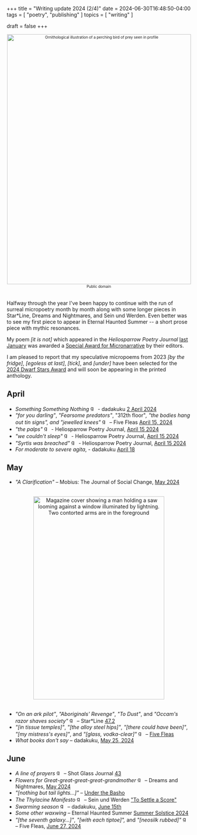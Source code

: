 +++
title = "Writing update 2024 (2/4)"
date = 2024-06-30T16:48:50-04:00
tags = [
    "poetry",
    "publishing"
]
topics = [
    "writing"
]

draft = false
+++
<div align="center" style="font-size:x-small"><img src="https://milkfish08.s3.amazonaws.com/photo/blog/abovethefold/milvus-migrans-1800-1812-print-iconographia-zoologica-special-collections-university-c0234a.jpg" alt="Ornithological illustration of a perching bird of prey seen in profile" width="503" height="682" title="Falcon" /><br />Public domain</div><br clear="all" />

Halfway through the year I've been happy to continue with the run of surreal micropoetry month by month along with some longer pieces in Star*Line, Dreams and Nightmares, and Sein und Werden. Even better was to see my first piece to appear in Eternal Haunted Summer -- a short prose piece with mythic resonances. 

My poem *[it is not]* which appeared in the *Heliosparrow Poetry Journal* [last January](../1q2024) was awarded a [Special Award for Micronarrative](https://heliosparrow.com/wp-content/uploads/2024/04/The-2024-Haiku-Frontier-Awards-FINAL-Apr-4.pdf) by their editors.

I am pleased to report that my speculative micropoems from 2023 *[by the fridge]*, *[egoless at last]*, *[tick]*, and *[under]* have been selected for the [2024 Dwarf Stars Award](https://sfpoetry.com/dwarfstars.html) and will soon be appearing in the printed anthology.

## April

* *Something Something Nothing*  <img src="https://milkfish08.s3.amazonaws.com/photo/blog/award_star_gold_1.png" width=16 height=16 title="gold star" /> - dadakuku [2 April 2024](https://dadakuku.com/2024/04/02/something-something-nothing/)
* *"for you darling"*, *"Fearsome predators"*, "312th floor"*, *"the bodies hang out tin signs"*, and "jewelled knees"* <img src="https://milkfish08.s3.amazonaws.com/photo/blog/award_star_gold_1.png" width=16 height=16 title="gold star" />  – Five Fleas [April 15, 2024](https://fivefleas.blogspot.com/2024/04/afternoon-of-april-16-2024.html)
* *"the palps"*  <img src="https://milkfish08.s3.amazonaws.com/photo/blog/award_star_gold_1.png" width=16 height=16 title="gold star" /> - Heliosparrow Poetry Journal, [April 15 2024](https://heliosparrow.com/2024/04/14-19/)
* *"we couldn't sleep"*  <img src="https://milkfish08.s3.amazonaws.com/photo/blog/award_star_gold_1.png" width=16 height=16 title="gold star" /> - Heliosparrow Poetry Journal, [April 15 2024](https://heliosparrow.com/2024/04/14-20/)
* *"Syrtis was breached"*  <img src="https://milkfish08.s3.amazonaws.com/photo/blog/award_star_gold_1.png" width=16 height=16 title="gold star" /> - Heliosparrow Poetry Journal, [April 15 2024](https://heliosparrow.com/2024/04/14-21/)
* *For moderate to severe agita*, - dadakuku [April 18](https://dadakuku.com/2024/04/18/for-moderate-to-severe-agita/)

## May

* *"A Clarification"*  – Mobius: The Journal of Social Change, [May 2024](https://mobiusmagazine.com/poetry/clarific.html)
<br clear="all" />
<div align="center"><img src="https://sfpoetry.com/sl/covers/47.2.jpg" title="Star*Line 47.1 cover" alt="Magazine cover showing a man holding a saw looming against a window illuminated by lightning. Two contorted arms are in the foreground" width=358 height=554 /></div><br clear="all" />

* *"On an ark pilot"*, *"Aboriginals' Revenge"*, *"To Dust"*, and *"Occam's razor shaves society"*   <img src="https://milkfish08.s3.amazonaws.com/photo/blog/award_star_gold_1.png" width=16 height=16 title="gold star" /> – Star*Line [47.2](https://sfpoetry.com/sl/issues/starline47.2.html)
* *"[in tissue temples]"*, *"[the alloy steel hips]"*, *"[there could have been]"*, *"[my mistress's eyes]"*, and *"[glass, vodka-clear]"* <img src="https://milkfish08.s3.amazonaws.com/photo/blog/award_star_gold_1.png" width=16 height=16 title="gold star" />  – [Five Fleas](https://fivefleas.blogspot.com/2024/05/morning-of-may-18-2024.html)
* *What books don't say* – dadakuku, [May 25, 2024](https://dadakuku.com/2024/05/25/what-books-dont-say/)

## June

* *A line of prayers* <img src="https://milkfish08.s3.amazonaws.com/photo/blog/award_star_gold_1.png" width=16 height=16 title="gold star" /> – Shot Glass Journal [43](https://www.musepiepress.com/shotglass/preview/richard_magahiz1.html)
* *Flowers for Great-great-great-great-grandmother*  <img src="https://milkfish08.s3.amazonaws.com/photo/blog/award_star_gold_1.png" width=16 height=16 title="gold star" /> – Dreams and Nightmares, [May 2024](https://dreamsandnightmaresmagazine.blogspot.com/2024/05/052624.html)
* *"[nothing but tail lights...]"* – [Under the Basho](https://underthebasho.com/the-journal/under-the-basho-2024/haiku/richard-magahiz.html)
* *The Thylacine Manifesto*  <img src="https://milkfish08.s3.amazonaws.com/photo/blog/award_star_gold_1.png" width=16 height=16 title="gold star" /> – Sein und Werden ["To Settle a Score"](http://www.kissthewitch.co.uk/seinundwerden/spring-summer24/page30.html)
* *Swarming season*  <img src="https://milkfish08.s3.amazonaws.com/photo/blog/award_star_gold_1.png" width=16 height=16 title="gold star" /> – dadakuku, [June 15th](https://dadakuku.com/2024/06/15/swarming-season/)
* *Some other waxwing* – Eternal Haunted Summer [Summer Solstice 2024](https://eternalhauntedsummer.com/issues/summer-solstice-2024/some-other-waxwing/)
* *"[the seventh galaxy...]"*, *"[with each tiptoe]",* and *"[neosilk rubbed]"* <img src="https://milkfish08.s3.amazonaws.com/photo/blog/award_star_gold_1.png" width=16 height=16 title="gold star" /> –  Five Fleas, [June 27, 2024](https://fivefleas.blogspot.com/2024/06/afternoon-of-june-27-2024.html)
